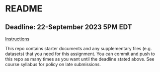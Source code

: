 # README

## Deadline: 22-September 2023 5PM EDT
[Instructions](https://bst-urmc.github.io/bst430-fall2023-site/hw_lab_instruction/hw-01-airbnb/hw-01-airbnb.html)

This repo contains starter documents and any supplementary files (e.g. datasets) that you need for this assignment.
You can commit and push to this repo as many times as you want until the deadline stated above.
See course syllabus for policy on late submissions.
